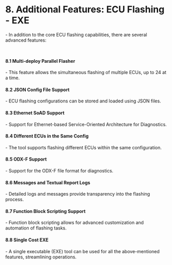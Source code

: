 # 8. Additional Features: ECU Flashing - EXE

\- In addition to the core ECU flashing capabilities, there are several advanced features:

<div align="left">

<figure><img src="https://lh3.googleusercontent.com/mldLF8yxKih54YHDGwv2YdqugX9a9-sh-V2TeUxPRS_Iue_RbtL_HBC1UwdpnPhMgo5flNrO9M8l_GY2BMZrLT3mYteRtLWAfsVB1hwPt4Yitn5mf7ygkdMd2Jn5J7x0nleNn8w0bToaXAdEaq6k2Xc" alt=""><figcaption></figcaption></figure>

</div>

<div align="left">

<figure><img src="https://lh3.googleusercontent.com/KqCSMw3a4lDnLb2D5OFhj1w3sx7eTP6NoRGm82K1B-aMUd43BquHwrz_4F3bZXzygsu0YKFpEeZGvUmWbmOH6xZ4MDamtc7NoaCawSBiiIo_6T9nMZg830g_8E7m8WBvilFBCsZ2BEJX77p_J2VBEv4" alt=""><figcaption></figcaption></figure>

</div>

#### 8.1 Multi-deploy Parallel Flasher

\- This feature allows the simultaneous flashing of multiple ECUs, up to 24 at a time.

#### 8.2 JSON Config File Support

\- ECU flashing configurations can be stored and loaded using JSON files.

#### 8.3 Ethernet SoAD Support

\- Support for Ethernet-based Service-Oriented Architecture for Diagnostics.

#### 8.4 Different ECUs in the Same Config

\- The tool supports flashing different ECUs within the same configuration.

#### 8.5 ODX-F Support

\- Support for the ODX-F file format for diagnostics.

#### 8.6 Messages and Textual Report Logs

\- Detailed logs and messages provide transparency into the flashing process.

#### 8.7 Function Block Scripting Support

\- Function block scripting allows for advanced customization and automation of flashing tasks.

#### 8.8 Single Cost EXE

\- A single executable (EXE) tool can be used for all the above-mentioned features, streamlining operations.
